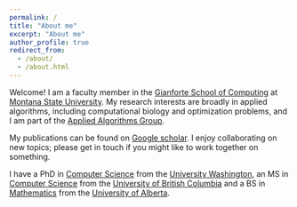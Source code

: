 ```yaml
---
permalink: /
title: "About me"
excerpt: "About me"
author_profile: true
redirect_from: 
  - /about/
  - /about.html
---
```


Welcome!  I am a faculty member in the [Gianforte School of Computing](https://www.gsoc.montana.edu) at [Montana State University](https://www.montana.edu). 
My research interests are broadly in applied algorithms, including computational biology and optimization problems, and I am part of the [Applied Algorithms Group](https://www.gsoc.montana.edu/aalab.html).

My publications can be found on [Google scholar](https://scholar.google.com/citations?user=gw5eQs8AAAAJ).  I enjoy collaborating on new topics; please get in touch if you might like to work together on something.

I have a PhD in [Computer Science](https://www.cs.washington.edu) from the [University Washington](https://www.washington.edu), an MS in [Computer Science](https://www.cs.ubc.ca) from the [University of British Columbia](https://www.ubc.ca) and a BS in [Mathematics](https://www.math.ualberta.ca) from the [University of Alberta](https://www.ualberta.ca).

